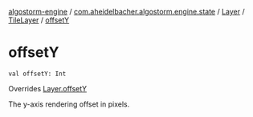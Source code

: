 [algostorm-engine](../../../index.md) / [com.aheidelbacher.algostorm.engine.state](../../index.md) / [Layer](../index.md) / [TileLayer](index.md) / [offsetY](.)

# offsetY

`val offsetY: Int`

Overrides [Layer.offsetY](../offset-y.md)

The y-axis rendering offset in pixels.

